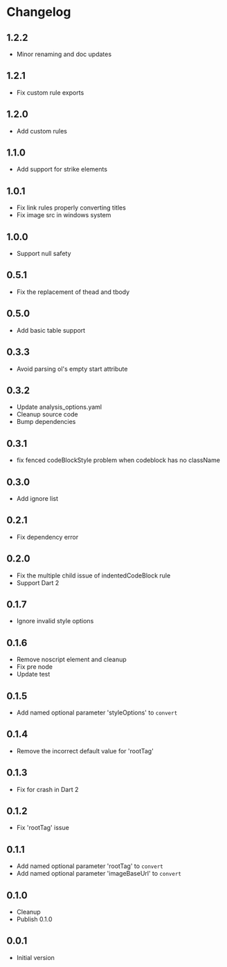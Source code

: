 # Changelog

## 1.2.2
- Minor renaming and doc updates

## 1.2.1
- Fix custom rule exports

## 1.2.0
- Add custom rules

## 1.1.0
- Add support for strike elements

## 1.0.1
- Fix link rules properly converting titles
- Fix image src in windows system

## 1.0.0
- Support null safety

## 0.5.1
- Fix the replacement of thead and tbody

## 0.5.0
- Add basic table support

## 0.3.3
- Avoid parsing ol's empty start attribute

## 0.3.2
- Update analysis_options.yaml
- Cleanup source code
- Bump dependencies

## 0.3.1
- fix fenced codeBlockStyle problem when codeblock has no className

## 0.3.0
- Add ignore list

## 0.2.1
- Fix dependency error

## 0.2.0
- Fix the multiple child issue of indentedCodeBlock rule
- Support Dart 2

## 0.1.7

- Ignore invalid style options

## 0.1.6

- Remove noscript element and cleanup
- Fix pre node
- Update test

## 0.1.5

- Add named optional parameter 'styleOptions' to `convert`

## 0.1.4

- Remove the incorrect default value for 'rootTag'

## 0.1.3

- Fix for crash in Dart 2

## 0.1.2

- Fix 'rootTag' issue

## 0.1.1

- Add named optional parameter 'rootTag' to `convert`
- Add named optional parameter 'imageBaseUrl' to `convert`

## 0.1.0

- Cleanup
- Publish 0.1.0

## 0.0.1

- Initial version
